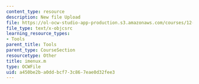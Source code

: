 ```yaml
---
content_type: resource
description: New file Upload
file: https://ol-ocw-studio-app-production.s3.amazonaws.com/courses/12-811-tropical-meteorology-spring-2011/a450be2ba0ddbcf73c867eae0d32fee3_imenux.m
file_type: text/x-objcsrc
learning_resource_types:
- Tools
parent_title: Tools
parent_type: CourseSection
resourcetype: Other
title: imenux.m
type: OCWFile
uid: a450be2b-a0dd-bcf7-3c86-7eae0d32fee3
---
```

